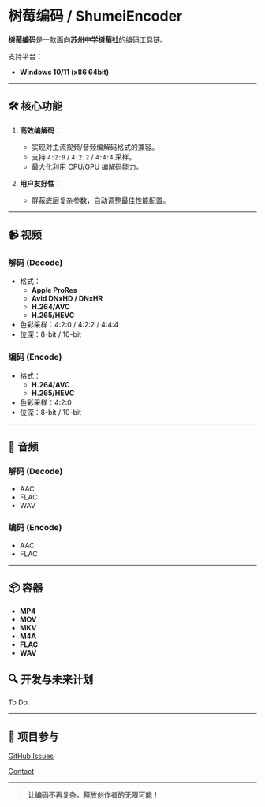 ﻿# 树莓编码 / ShumeiEncoder

**树莓编码**是一款面向**苏州中学树莓社**的编码工具链。

支持平台：  
- **Windows 10/11 (x86 64bit)**  

---

## 🛠 核心功能

1. **高效编解码**：  
   - 实现对主流视频/音频编解码格式的兼容。
   - 支持 `4:2:0` / `4:2:2` / `4:4:4` 采样。
   - 最大化利用 CPU/GPU 编解码能力。

2. **用户友好性**：  
   - 屏蔽底层复杂参数，自动调整最佳性能配置。

---

## 📹 视频

### **解码 (Decode)**

- 格式：  
  - **Apple ProRes**
  - **Avid DNxHD / DNxHR**
  - **H.264/AVC**  
  - **H.265/HEVC**
- 色彩采样：4:2:0 / 4:2:2 / 4:4:4  
- 位深：8-bit / 10-bit  

### **编码 (Encode)**

- 格式：  
  - **H.264/AVC**  
  - **H.265/HEVC**
- 色彩采样：4:2:0  
- 位深：8-bit / 10-bit  

---

## 🎵 音频

### **解码 (Decode)**

- AAC
- FLAC
- WAV

### **编码 (Encode)**

- AAC
- FLAC

---

## 📦 容器

- **MP4**  
- **MOV**
- **MKV**
- **M4A**
- **FLAC**  
- **WAV**

## 🔍 开发与未来计划

To Do.

---

## 📝 项目参与

[GitHub Issues](https://github.com/CircleCrop/ShumeiEncoder/issues)

[Contact](mailto:contact@aiccrop.com)

---

> **让编码不再复杂，释放创作者的无限可能！**

